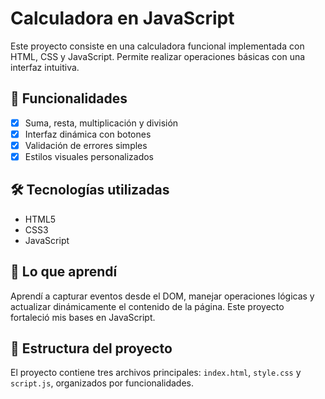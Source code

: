 # Calculadora en JavaScript

Este proyecto consiste en una calculadora funcional implementada con HTML, CSS y JavaScript. Permite realizar operaciones básicas con una interfaz intuitiva.

## 🚀 Funcionalidades

- [x] Suma, resta, multiplicación y división
- [x] Interfaz dinámica con botones
- [x] Validación de errores simples
- [x] Estilos visuales personalizados

## 🛠️ Tecnologías utilizadas

- HTML5
- CSS3
- JavaScript

## 🧠 Lo que aprendí

Aprendí a capturar eventos desde el DOM, manejar operaciones lógicas y actualizar dinámicamente el contenido de la página. Este proyecto fortaleció mis bases en JavaScript.

## 📂 Estructura del proyecto

El proyecto contiene tres archivos principales: `index.html`, `style.css` y `script.js`, organizados por funcionalidades.
